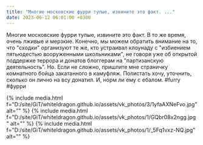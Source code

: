 ```yaml
---
title: "Многие московские фурри тупые, извините это факт. ..."
date: 2023-06-12 06:01:00 +0300
---
```


Многие московские фурри тупые, извините это факт. В то же время, очень лживые и мерзкие.
Конечно, мы можем обратить внимание на то, что "сходки" организуют те же, кто устраивал клоунаду с "избиением пятьюдестью вооруженными школьниками", не говоря уже об открытой поддержке террора и донатов блоггерам на "партизанскую деятельность".
Но.
Если не сложно, пришлите мне страничку комнатного бойца закатанного в камуфляж. Полистать хочу, уточнить, сколько он лично на всу донатил. И, норм ли ему с ебалом.
#furry #фурри


{% include media.html f="D:/site/GiT/whiteldragon.github.io/assets/vk_photos/3/1yfaAXNeFvo.jpg" alt="" %}
{% include media.html f="D:/site/GiT/whiteldragon.github.io/assets/vk_photos/1/GQbr08x2ngg.jpg" alt="" %}
{% include media.html f="D:/site/GiT/whiteldragon.github.io/assets/vk_photos/1/_5Fq1vxz-NQ.jpg" alt="" %}
